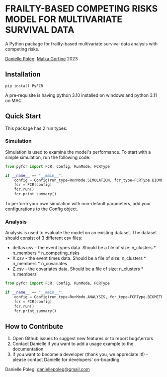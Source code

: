 # FRAILTY-BASED COMPETING RISKS MODEL FOR MULTIVARIATE SURVIVAL DATA 
A Python package for frailty-based multivariate survival data analysis with competing risks.

[Danielle Poleg](https://github.com/DaniellePoleg), [Malka Gorfine](https://www.tau.ac.il/~gorfinem/) 2023

## Installation
```console
pip install PyFCR
```
A pre-requisite is having python 3.10 installed on windows and python 3.11 on MAC

## Quick Start
This package has 2 run types:
### Simulation
Simulation is used to examine the model's performance. To start with a simple simulation, run the following code:
```python
from pyfcr import FCR, Config, RunMode, FCRType

if __name__ == "__main__":
    config = Config(run_type=RunMode.SIMULATION, fcr_type=FCRType.BIOMETRICS)
    fcr = FCR(config)
    fcr.run()
    fcr.print_summary()

```
To perform your own simulation with non-default parameters, add your configurations to the Config object.

### Analysis
Analysis is used to evaluate the model on an existing dataset. The dataset should consist of 3 different csv files: 
- deltas.csv - the event types data. Should be a file of size: n_clusters * n_members * n_competing_risks
- X.csv - the event times data. Should be a file of size: n_clusters * n_members * n_covariates
- Z.csv - the covariates data. Should be a file of size: n_clusters * n_members

```python
from pyfcr import FCR, Config, RunMode, FCRType

if __name__ == "__main__":
    config = Config(run_type=RunMode.ANALYSIS, fcr_type=FCRType.BIOMETRICS, data_path='<path_to_data_files>')
    fcr = FCR(config)
    fcr.run()
    fcr.print_summary()
```

## How to Contribute
1. Open Github issues to suggest new features or to report bugs\errors
2. Contact Danielle if you want to add a usage example to the documentation 
3. If you want to become a developer (thank you, we appreciate it!) - please contact Danielle for developers' on-boarding 

Danielle Poleg: daniellepoleg@gmail.com

